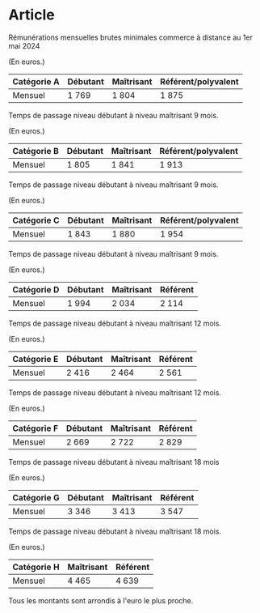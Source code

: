 # Article

Rémunérations mensuelles brutes minimales commerce à distance au 1er mai 2024

(En euros.)



| Catégorie A | Débutant | Maîtrisant | Référent/polyvalent |
| --- | --- | --- | --- |
| Mensuel | 1 769 | 1 804 | 1 875 |

Temps de passage niveau débutant à niveau maîtrisant 9 mois.

(En euros.)



| Catégorie B | Débutant | Maîtrisant | Référent/polyvalent |
| --- | --- | --- | --- |
| Mensuel | 1 805 | 1 841 | 1 913 |

Temps de passage niveau débutant à niveau maîtrisant 9 mois.

(En euros.)



| Catégorie C | Débutant | Maîtrisant | Référent/polyvalent |
| --- | --- | --- | --- |
| Mensuel | 1 843 | 1 880 | 1 954 |

Temps de passage niveau débutant à niveau maîtrisant 9 mois.

(En euros.)



| Catégorie D | Débutant | Maîtrisant | Référent |
| --- | --- | --- | --- |
| Mensuel | 1 994 | 2 034 | 2 114 |

Temps de passage niveau débutant à niveau maîtrisant 12 mois.

(En euros.)



| Catégorie E | Débutant | Maîtrisant | Référent |
| --- | --- | --- | --- |
| Mensuel | 2 416 | 2 464 | 2 561 |

Temps de passage niveau débutant à niveau maîtrisant 12 mois.

(En euros.)



| Catégorie F | Débutant | Maîtrisant | Référent |
| --- | --- | --- | --- |
| Mensuel | 2 669 | 2 722 | 2 829 |

Temps de passage niveau débutant à niveau maîtrisant 18 mois

(En euros.)



| Catégorie G | Débutant | Maîtrisant | Référent |
| --- | --- | --- | --- |
| Mensuel | 3 346 | 3 413 | 3 547 |

Temps de passage niveau débutant à niveau maîtrisant 18 mois.

(En euros.)



| Catégorie H | Maîtrisant | Référent |
| --- | --- | --- |
| Mensuel | 4 465 | 4 639 |

Tous les montants sont arrondis à l'euro le plus proche.

